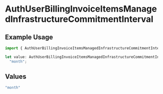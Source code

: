 # AuthUserBillingInvoiceItemsManagedInfrastructureCommitmentInterval

## Example Usage

```typescript
import { AuthUserBillingInvoiceItemsManagedInfrastructureCommitmentInterval } from "@simplesagar/vercel/models/authuser.js";

let value: AuthUserBillingInvoiceItemsManagedInfrastructureCommitmentInterval =
  "month";
```

## Values

```typescript
"month"
```